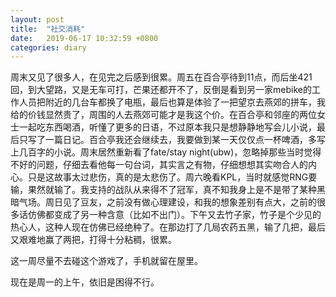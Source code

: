 ```yaml
---
layout: post
title:  "社交消耗"
date:   2019-06-17 10:32:59 +0800
categories: diary
---
```


周末又见了很多人，在见完之后感到很累。周五在百合亭待到11点，而后坐421回，到大望路，又是无车可打，芒果还都开不了，反倒是看到另一家mebike的工作人员把附近的几台车都换了电瓶，最后也算是体验了一把望京去燕郊的拼车，我给的价钱显然贵了，周围的人去燕郊可能才是我这个价。在百合亭和邻座的两位女士一起吃东西喝酒，听懂了更多的日语，不过原本我只是想静静地写会儿小说，最后只写了一篇日记。百合亭我还会继续去，我要做到某一天仅仅点一杯啤酒，多写上几百字的小说。周末居然重新看了fate/stay night(ubw)，忽略掉那些当时觉得不好的问题，仔细去看他每一句台词，其实言之有物，仔细想想其实吻合人的内心。只是这故事太过悲伤，真的是太悲伤了。周六晚看KPL，当时就感觉RNG要输，果然就输了。我支持的战队从来得不了冠军，真不知我身上是不是带了某种黑暗气场。周日见了豆友，之前没有做心理建设，和我的想象差别有点大，之前的很多话仿佛都变成了另一种含意（比如不出门）。下午又去竹子家，竹子是个少见的热心人，这种人现在仿佛已经绝种了。在那边打了几局农药五黑，输了几把，最后又艰难地赢了两把，打得十分粘稠，很累。

这一周尽量不去碰这个游戏了，手机就留在屋里。

现在是周一的上午，依旧是困得不行。

